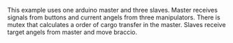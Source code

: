 This example uses one arduino master and three slaves. Master receives signals from buttons and current angels from three manipulators. There is mutex that calculates a order of cargo transfer in the master. Slaves receive target angels from master and move braccio.
